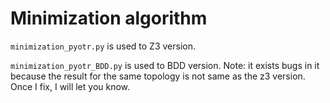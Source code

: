 # Minimization algorithm

`minimization_pyotr.py` is used to Z3 version.

`minimization_pyotr_BDD.py` is used to BDD version. Note: it exists bugs in it because the result for the same topology is not same as the z3 version. Once I fix, I will let you know.

